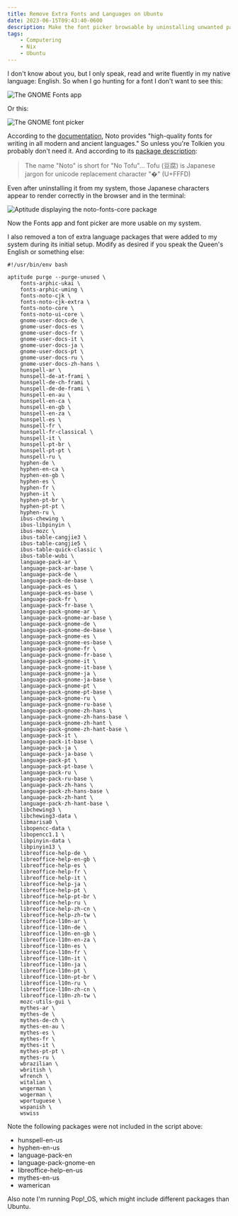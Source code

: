 ```yaml
---
title: Remove Extra Fonts and Languages on Ubuntu
date: 2023-06-15T09:43:40-0600
description: Make the font picker browsable by uninstalling unwanted packages.
tags:
    - Computering
    - Nix
    - Ubuntu
---
```


I don't know about you, but I only speak, read and write fluently in my native language: English. So when I go hunting for a font I don't want to see this:

![The GNOME Fonts app](fonts-app.png)

Or this:

![The GNOME font picker](font-picker.png)

According to the [documentation](https://notofonts.github.io/noto-docs/), Noto provides "high-quality fonts for writing in all modern and ancient languages." So unless you're Tolkien you probably don't need it. And according to its [package description](https://code.launchpad.net/ubuntu/focal/+package/fonts-noto-core):

> The name "Noto" is short for "No Tofu"... Tofu (豆腐) is Japanese jargon for unicode replacement character "�" (U+FFFD)

Even after uninstalling it from my system, those Japanese characters appear to render correctly in the browser and in the terminal:

![Aptitude displaying the noto-fonts-core package](terminal.png)

Now the Fonts app and font picker are more usable on my system.

I also removed a ton of extra language packages that were added to my system during its initial setup. Modify as desired if you speak the Queen's English or something else:

```
#!/usr/bin/env bash

aptitude purge --purge-unused \
    fonts-arphic-ukai \
    fonts-arphic-uming \
    fonts-noto-cjk \
    fonts-noto-cjk-extra \
    fonts-noto-core \
    fonts-noto-ui-core \
    gnome-user-docs-de \
    gnome-user-docs-es \
    gnome-user-docs-fr \
    gnome-user-docs-it \
    gnome-user-docs-ja \
    gnome-user-docs-pt \
    gnome-user-docs-ru \
    gnome-user-docs-zh-hans \
    hunspell-ar \
    hunspell-de-at-frami \
    hunspell-de-ch-frami \
    hunspell-de-de-frami \
    hunspell-en-au \
    hunspell-en-ca \
    hunspell-en-gb \
    hunspell-en-za \
    hunspell-es \
    hunspell-fr \
    hunspell-fr-classical \
    hunspell-it \
    hunspell-pt-br \
    hunspell-pt-pt \
    hunspell-ru \
    hyphen-de \
    hyphen-en-ca \
    hyphen-en-gb \
    hyphen-es \
    hyphen-fr \
    hyphen-it \
    hyphen-pt-br \
    hyphen-pt-pt \
    hyphen-ru \
    ibus-chewing \
    ibus-libpinyin \
    ibus-mozc \
    ibus-table-cangjie3 \
    ibus-table-cangjie5 \
    ibus-table-quick-classic \
    ibus-table-wubi \
    language-pack-ar \
    language-pack-ar-base \
    language-pack-de \
    language-pack-de-base \
    language-pack-es \
    language-pack-es-base \
    language-pack-fr \
    language-pack-fr-base \
    language-pack-gnome-ar \
    language-pack-gnome-ar-base \
    language-pack-gnome-de \
    language-pack-gnome-de-base \
    language-pack-gnome-es \
    language-pack-gnome-es-base \
    language-pack-gnome-fr \
    language-pack-gnome-fr-base \
    language-pack-gnome-it \
    language-pack-gnome-it-base \
    language-pack-gnome-ja \
    language-pack-gnome-ja-base \
    language-pack-gnome-pt \
    language-pack-gnome-pt-base \
    language-pack-gnome-ru \
    language-pack-gnome-ru-base \
    language-pack-gnome-zh-hans \
    language-pack-gnome-zh-hans-base \
    language-pack-gnome-zh-hant \
    language-pack-gnome-zh-hant-base \
    language-pack-it \
    language-pack-it-base \
    language-pack-ja \
    language-pack-ja-base \
    language-pack-pt \
    language-pack-pt-base \
    language-pack-ru \
    language-pack-ru-base \
    language-pack-zh-hans \
    language-pack-zh-hans-base \
    language-pack-zh-hant \
    language-pack-zh-hant-base \
    libchewing3 \
    libchewing3-data \
    libmarisa0 \
    libopencc-data \
    libopencc1.1 \
    libpinyin-data \
    libpinyin13 \
    libreoffice-help-de \
    libreoffice-help-en-gb \
    libreoffice-help-es \
    libreoffice-help-fr \
    libreoffice-help-it \
    libreoffice-help-ja \
    libreoffice-help-pt \
    libreoffice-help-pt-br \
    libreoffice-help-ru \
    libreoffice-help-zh-cn \
    libreoffice-help-zh-tw \
    libreoffice-l10n-ar \
    libreoffice-l10n-de \
    libreoffice-l10n-en-gb \
    libreoffice-l10n-en-za \
    libreoffice-l10n-es \
    libreoffice-l10n-fr \
    libreoffice-l10n-it \
    libreoffice-l10n-ja \
    libreoffice-l10n-pt \
    libreoffice-l10n-pt-br \
    libreoffice-l10n-ru \
    libreoffice-l10n-zh-cn \
    libreoffice-l10n-zh-tw \
    mozc-utils-gui \
    mythes-ar \
    mythes-de \
    mythes-de-ch \
    mythes-en-au \
    mythes-es \
    mythes-fr \
    mythes-it \
    mythes-pt-pt \
    mythes-ru \
    wbrazilian \
    wbritish \
    wfrench \
    witalian \
    wngerman \
    wogerman \
    wportuguese \
    wspanish \
    wswiss
```

Note the following packages were not included in the script above:

* hunspell-en-us
* hyphen-en-us
* language-pack-en
* language-pack-gnome-en
* libreoffice-help-en-us
* mythes-en-us
* wamerican

Also note I'm running Pop!_OS, which might include different packages than Ubuntu.

